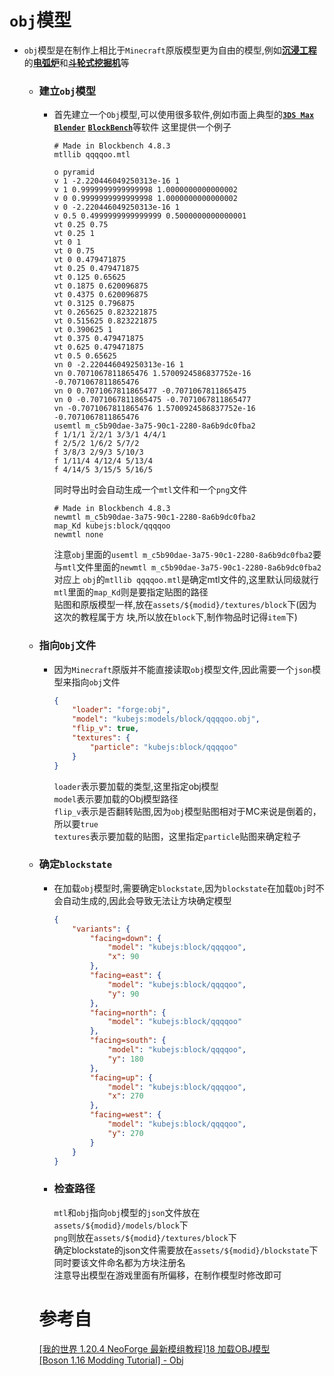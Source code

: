 # `obj`模型
* `obj`模型是在制作上相比于`Minecraft`原版模型更为自由的模型,例如[**沉浸工程**](https://www.mcmod.cn/class/463.html)的[**电弧炉**](https://www.mcmod.cn/item/36383.html)和[**斗轮式挖掘机**](https://www.mcmod.cn/item/36550.html)等
  * ### 建立`obj`模型
    * 首先建立一个`Obj`模型,可以使用很多软件,例如市面上典型的[**`3DS Max`**](https://www.autodesk.com.cn/products/3ds-max) [**`Blender`**](https://www.blender.org/) [**`BlockBench`**](https://www.blockbench.net)等软件
    这里提供一个例子
	  ```
	  # Made in Blockbench 4.8.3
	  mtllib qqqqoo.mtl

	  o pyramid
	  v 1 -2.220446049250313e-16 1
	  v 1 0.9999999999999998 1.0000000000000002
	  v 0 0.9999999999999998 1.0000000000000002
	  v 0 -2.220446049250313e-16 1
	  v 0.5 0.4999999999999999 0.5000000000000001
	  vt 0.25 0.75
	  vt 0.25 1
	  vt 0 1
	  vt 0 0.75
	  vt 0 0.479471875
	  vt 0.25 0.479471875
	  vt 0.125 0.65625
	  vt 0.1875 0.620096875
	  vt 0.4375 0.620096875
	  vt 0.3125 0.796875
	  vt 0.265625 0.823221875
	  vt 0.515625 0.823221875
	  vt 0.390625 1
	  vt 0.375 0.479471875
	  vt 0.625 0.479471875
	  vt 0.5 0.65625
	  vn 0 -2.220446049250313e-16 1
	  vn 0.7071067811865476 1.5700924586837752e-16 -0.7071067811865476
	  vn 0 0.7071067811865477 -0.7071067811865475
	  vn 0 -0.7071067811865475 -0.7071067811865477
	  vn -0.7071067811865476 1.5700924586837752e-16 -0.7071067811865476
	  usemtl m_c5b90dae-3a75-90c1-2280-8a6b9dc0fba2
	  f 1/1/1 2/2/1 3/3/1 4/4/1
	  f 2/5/2 1/6/2 5/7/2
	  f 3/8/3 2/9/3 5/10/3
	  f 1/11/4 4/12/4 5/13/4
	  f 4/14/5 3/15/5 5/16/5
	  ```
	  同时导出时会自动生成一个`mtl`文件和一个`png`文件
	  ```
	  # Made in Blockbench 4.8.3
	  newmtl m_c5b90dae-3a75-90c1-2280-8a6b9dc0fba2
	  map_Kd kubejs:block/qqqqoo
	  newmtl none
	  ```

	  注意`obj`里面的`usemtl m_c5b90dae-3a75-90c1-2280-8a6b9dc0fba2`要与`mtl`文件里面的`newmtl m_c5b90dae-3a75-90c1-2280-8a6b9dc0fba2`对应上
	  `obj`的`mtllib qqqqoo.mtl`是确定mtl文件的,这里默认同级就行\
	  `mtl`里面的`map_Kd`则是要指定贴图的路径\
	  贴图和原版模型一样,放在`assets/${modid}/textures/block`下(因为这次的教程属于方  块,所以放在`block`下,制作物品时记得`item`下)
  * ### 指向`Obj`文件
    * 因为`Minecraft`原版并不能直接读取`obj`模型文件,因此需要一个`json`模型来指向`obj`文件
      ```json
	  {
	      "loader": "forge:obj",
	      "model": "kubejs:models/block/qqqqoo.obj",
	      "flip_v": true,
	      "textures": {
		      "particle": "kubejs:block/qqqqoo"
	      }
      }
	  ```
      `loader`表示要加载的类型,这里指定obj模型\
	  `model`表示要加载的Obj模型路径\
	  `flip_v`表示是否翻转贴图,因为`obj`模型贴图相对于MC来说是倒着的，所以要`true`\
	  `textures`表示要加载的贴图，这里指定`particle`贴图来确定粒子

  * ### 确定`blockstate`
    * 在加载`obj`模型时,需要确定`blockstate`,因为`blockstate`在加载`Obj`时不会自动生成的,因此会导致无法让方块确定模型
      ```json
	  {
	      "variants": {
	  	      "facing=down": {
	  	   	      "model": "kubejs:block/qqqqoo",
	  		      "x": 90
	  	      },
	  	      "facing=east": {
	  		      "model": "kubejs:block/qqqqoo",
	  		      "y": 90
	  	      },
	  	      "facing=north": {
	  		      "model": "kubejs:block/qqqqoo"
	  	      },
	  	      "facing=south": {
	  	          "model": "kubejs:block/qqqqoo",
	  		      "y": 180
	  	      },
	  	      "facing=up": {
	  		      "model": "kubejs:block/qqqqoo",
	  		      "x": 270
	  	      },
	  	      "facing=west": {
	  		      "model": "kubejs:block/qqqqoo",
	  		      "y": 270
	  	      }
	      }
      }
	  ```
	* ### 检查路径
      `mtl`和`obj`指向`obj`模型的`json`文件放在`assets/${modid}/models/block`下\
	  `png`则放在`assets/${modid}/textures/block`下\
	  确定blockstate的json文件需要放在`assets/${modid}/blockstate`下\
	  同时要该文件命名都为方块注册名\
	  注意导出模型在游戏里面有所偏移，在制作模型时修改即可

	# 参考自
	[[我的世界 1.20.4 NeoForge 最新模组教程]18 加载OBJ模型](https://www.bilibili.com/video/BV1jm421J7UR)\
	[[Boson 1.16 Modding Tutorial] - Obj](https://boson.v2mcdev.com/specialmodel/obj.html)
